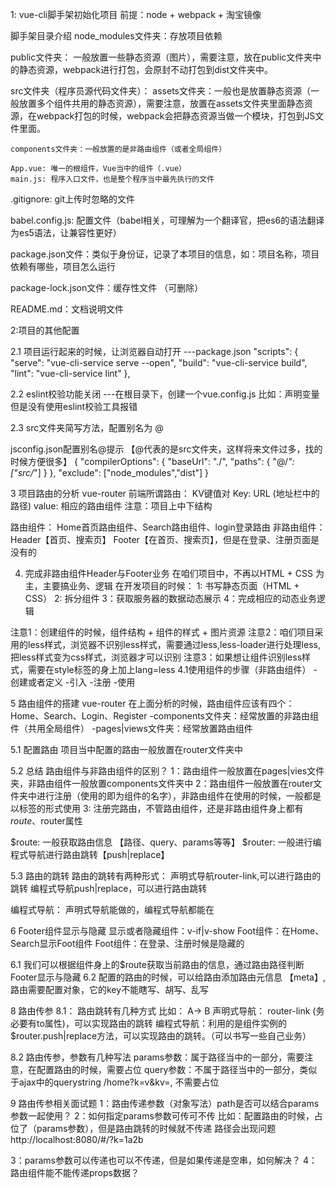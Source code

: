 1: vue-cli脚手架初始化项目
前提：node + webpack + 淘宝镜像

脚手架目录介绍
node_modules文件夹：存放项目依赖

public文件夹： 一般放置一些静态资源（图片），需要注意，放在public文件夹中的静态资源，webpack进行打包，会原封不动打包到dist文件夹中。

src文件夹（程序员源代码文件夹）：
    assets文件夹：一般也是放置静态资源（一般放置多个组件共用的静态资源），需要注意，放置在assets文件夹里面静态资源，在webpack打包的时候，webpack会把静态资源当做一个模块，打包到JS文件里面。

    components文件夹：一般放置的是非路由组件（或者全局组件）

    App.vue: 唯一的根组件，Vue当中的组件（.vue）
    main.js: 程序入口文件，也是整个程序当中最先执行的文件

.gitignore: git上传时忽略的文件

babel.config.js: 配置文件（babel相关，可理解为一个翻译官，把es6的语法翻译为es5语法，让兼容性更好）

package.json文件：类似于身份证，记录了本项目的信息，如：项目名称，项目依赖有哪些，项目怎么运行

package-lock.json文件：缓存性文件 （可删除）

README.md：文档说明文件

2:项目的其他配置

2.1 项目运行起来的时候，让浏览器自动打开
---package.json
  "scripts": {
    "serve": "vue-cli-service serve --open",
    "build": "vue-cli-service build",
    "lint": "vue-cli-service lint"
  },

2.2 eslint校验功能关闭
---在根目录下，创建一个vue.config.js
比如：声明变量但是没有使用eslint校验工具报错

2.3 src文件夹简写方法，配置别名为  @

jsconfig.json配置别名@提示  【@代表的是src文件夹，这样将来文件过多，找的时候方便很多】
{
    "compilerOptions": {
        "baseUrl": "./",
        "paths": {
            "@/*": ["src/*"]
        }
    },
    "exclude": ["node_modules","dist"]
}

3 项目路由的分析
vue-router
前端所谓路由： KV键值对
Key: URL (地址栏中的路径)
value: 相应的路由组件
注意：项目上中下结构

路由组件：
Home首页路由组件、Search路由组件、login登录路由
非路由组件：
Header【首页、搜索页】
Footer【在首页、搜索页】，但是在登录、注册页面是没有的

4. 完成非路由组件Header与Footer业务
在咱们项目中，不再以HTML + CSS 为主，主要搞业务、逻辑
在开发项目的时候：
1: 书写静态页面（HTML + CSS）
2: 拆分组件
3：获取服务器的数据动态展示
4：完成相应的动态业务逻辑

注意1：创建组件的时候，组件结构 + 组件的样式 + 图片资源
注意2：咱们项目采用的less样式，浏览器不识别less样式，需要通过less,less-loader进行处理less,
      把less样式变为css样式，浏览器才可以识别
注意3：如果想让组件识别less样式，需要在style标签的身上加上lang=less
4.1使用组件的步骤（非路由组件）
-创建或者定义
-引入
-注册
-使用

5 路由组件的搭建
vue-router
在上面分析的时候，路由组件应该有四个：Home、Search、Login、Register
-components文件夹：经常放置的非路由组件（共用全局组件）
-pages|views文件夹：经常放置路由组件

5.1 配置路由
项目当中配置的路由一般放置在router文件夹中

5.2 总结
路由组件与非路由组件的区别？
1：路由组件一般放置在pages|vies文件夹，非路由组件一般放置components文件夹中
2：路由组件一般放置在router文件夹中进行注册（使用的即为组件的名字），非路由组件在使用的时候，一般都是以标签的形式使用
3: 注册完路由，不管路由组件，还是非路由组件身上都有$route、$router属性

$route: 一般获取路由信息 【路径、query、params等等】
$router: 一般进行编程式导航进行路由跳转【push|replace】

5.3 路由的跳转
路由的跳转有两种形式：
声明式导航router-link,可以进行路由的跳转
编程式导航push|replace，可以进行路由跳转

编程式导航： 声明式导航能做的，编程式导航都能在

6 Footer组件显示与隐藏
显示或者隐藏组件：v-if|v-show
Foot组件：在Home、Search显示Foot组件
Foot组件：在登录、注册时候是隐藏的

6.1 我们可以根据组件身上的$route获取当前路由的信息，通过路由路径判断Footer显示与隐藏
6.2 配置的路由的时候，可以给路由添加路由元信息 【meta】,路由需要配置对象，它的key不能瞎写、胡写、乱写

8 路由传参
8.1： 路由跳转有几种方式
比如： A-> B
声明式导航： router-link (务必要有to属性)，可以实现路由的跳转
编程式导航：利用的是组件实例的$router.push|replace方法，可以实现路由的跳转。（可以书写一些自己业务）

8.2 路由传参，参数有几种写法
params参数：属于路径当中的一部分，需要注意，在配置路由的时候，需要占位
query参数：不属于路径当中的一部分，类似于ajax中的querystring    /home?k=v&kv=, 不需要占位

9 路由传参相关面试题
1：路由传递参数（对象写法）path是否可以结合params参数一起使用？
2：如何指定params参数可传可不传
比如：配置路由的时候，占位了（params参数），但是路由跳转的时候就不传递
路径会出现问题
http://localhost:8080/#/?k=1a2b

3：params参数可以传递也可以不传递，但是如果传递是空串，如何解决？
4：路由组件能不能传递props数据？
